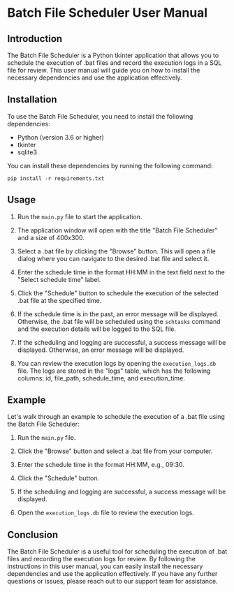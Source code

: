 # Batch File Scheduler User Manual

## Introduction

The Batch File Scheduler is a Python tkinter application that allows you to schedule the execution of .bat files and record the execution logs in a SQL file for review. This user manual will guide you on how to install the necessary dependencies and use the application effectively.

## Installation

To use the Batch File Scheduler, you need to install the following dependencies:

- Python (version 3.6 or higher)
- tkinter
- sqlite3

You can install these dependencies by running the following command:

```
pip install -r requirements.txt
```

## Usage

1. Run the `main.py` file to start the application.

2. The application window will open with the title "Batch File Scheduler" and a size of 400x300.

3. Select a .bat file by clicking the "Browse" button. This will open a file dialog where you can navigate to the desired .bat file and select it.

4. Enter the schedule time in the format HH:MM in the text field next to the "Select schedule time" label.

5. Click the "Schedule" button to schedule the execution of the selected .bat file at the specified time.

6. If the schedule time is in the past, an error message will be displayed. Otherwise, the .bat file will be scheduled using the `schtasks` command and the execution details will be logged to the SQL file.

7. If the scheduling and logging are successful, a success message will be displayed. Otherwise, an error message will be displayed.

8. You can review the execution logs by opening the `execution_logs.db` file. The logs are stored in the "logs" table, which has the following columns: id, file_path, schedule_time, and execution_time.

## Example

Let's walk through an example to schedule the execution of a .bat file using the Batch File Scheduler:

1. Run the `main.py` file.

2. Click the "Browse" button and select a .bat file from your computer.

3. Enter the schedule time in the format HH:MM, e.g., 09:30.

4. Click the "Schedule" button.

5. If the scheduling and logging are successful, a success message will be displayed.

6. Open the `execution_logs.db` file to review the execution logs.

## Conclusion

The Batch File Scheduler is a useful tool for scheduling the execution of .bat files and recording the execution logs for review. By following the instructions in this user manual, you can easily install the necessary dependencies and use the application effectively. If you have any further questions or issues, please reach out to our support team for assistance.